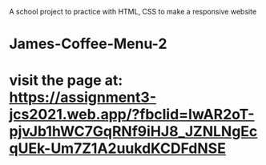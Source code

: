 A school project to practice with HTML, CSS to make a responsive website
# James-Coffee-Menu-2
# visit the page at: https://assignment3-jcs2021.web.app/?fbclid=IwAR2oT-pjvJb1hWC7GqRNf9iHJ8_JZNLNgEcqUEk-Um7Z1A2uukdKCDFdNSE

